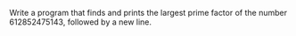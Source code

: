 Write a program that finds and prints the largest prime factor of the number 612852475143, followed by a new line.

